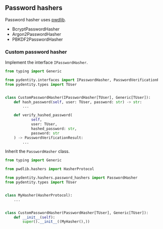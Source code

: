## Password hashers

Password hasher uses [pwdlib](https://github.com/frankie567/pwdlib).

* BcryptPasswordHasher
* Argon2PasswordHasher
* PBKDF2PasswordHasher

### Custom password hasher

Implement the interface `IPasswordHasher`.

```python
from typing import Generic

from pydentity.interfaces import IPasswordHasher, PasswordVerificationResult
from pydentity.types import TUser


class CustomPasswordHasher(IPasswordHasher[TUser], Generic[TUser]):
    def hash_password(self, user: TUser, password: str) -> str:
        ...

    def verify_hashed_password(
            self,
            user: TUser,
            hashed_password: str,
            password: str
    ) -> PasswordVerificationResult:
        ...
```

Inherit the `PasswordHasher` class.

```python
from typing import Generic

from pwdlib.hashers import HasherProtocol

from pydentity.hashers.password_hashers import PasswordHasher
from pydentity.types import TUser


class MyHasher(HasherProtocol):
    ...


class CustomPasswordHasher(PasswordHasher[TUser], Generic[TUser]):
    def __init__(self):
        super().__init__((MyHasher(),))
```